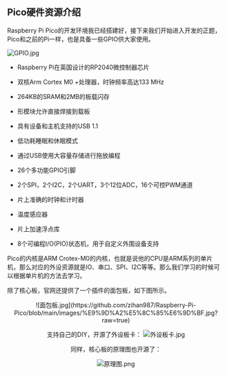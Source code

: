 ## Pico硬件资源介绍

Raspberry Pi Pico的开发环境我已经搭建好，接下来我们开始进入开发的正题，Pico和之前的Pi一样，也是具备一些GPIO供大家使用。

![GPIO.jpg](https://github.com/zihan987/Raspberry-Pi-Pico/blob/main/images/GPIO.jpg?raw=true)

- Raspberry Pi在英国设计的RP2040微控制器芯片
- 双核Arm Cortex M0 +处理器，时钟频率高达133 MHz
- 264KB的SRAM和2MB的板载闪存
- 形模块允许直接焊接到载板
- 具有设备和主机支持的USB 1.1
- 低功耗睡眠和休眠模式

- 通过USB使用大容量存储进行拖放编程
- 26个多功能GPIO引脚
- 2个SPI，2个I2C，2个UART，3个12位ADC，16个可控PWM通道
- 片上准确的时钟和计时器
- 温度感应器
- 片上加速浮点库
- 8个可编程I/O(PIO)状态机，用于自定义外围设备支持

Pico的内核是ARM Crotex-M0的内核，也就是说他的CPU是ARM系列的单片机，那么对应的外设资源就是IO、串口、SPI、I2C等等。那么我们学习的时候可以根据单片机的方法去学习。

除了核心板，官网还提供了一个插件的面包板，如下图所示。

<div style="text-align: center;">![面包板.jpg](https://github.com/zihan987/Raspberry-Pi-Pico/blob/main/images/%E9%9D%A2%E5%8C%85%E6%9D%BF.jpg?raw=true)<div>

支持自己的DIY，开源了外设板卡：
![外设板卡.jpg](https://github.com/zihan987/Raspberry-Pi-Pico/blob/main/images/%E5%A4%96%E8%AE%BE%E6%9D%BF%E5%8D%A1.jpg?raw=true)

同样，核心板的原理图也开源了：

![原理图.png](https://github.com/zihan987/Raspberry-Pi-Pico/blob/main/images/%E5%8E%9F%E7%90%86%E5%9B%BE.png?raw=true)

